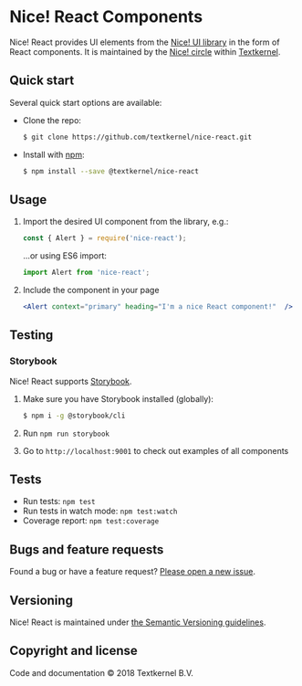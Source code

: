 # Nice! React Components

Nice! React provides UI elements from the [Nice! UI library](https://nice.textkernel.nl) in the form of React components. It is maintained by the [Nice! circle](mailto:nice@textkernel.nl) within [Textkernel](http://textkernel.com).

## Quick start
Several quick start options are available:

* Clone the repo:
    ```bash
    $ git clone https://github.com/textkernel/nice-react.git
    ```

* Install with [npm](https://www.npmjs.com/package/@textkernel/nice-react): 
    ```bash
    $ npm install --save @textkernel/nice-react
    ```

## Usage
1. Import the desired UI component from the library, e.g.:
    ```js
    const { Alert } = require('nice-react');
    ````
    ...or using ES6 import:


    ```js
    import Alert from 'nice-react';
    ```

2. Include the component in your page
    ```jsx
    <Alert context="primary" heading="I'm a nice React component!"  />
    ```

## Testing

### Storybook
Nice! React supports [Storybook](https://storybook.js.org/).

1. Make sure you have Storybook installed (globally):
    ```bash
    $ npm i -g @storybook/cli
    ```

2. Run `npm run storybook`

3. Go to `http://localhost:9001` to check out examples of all components

## Tests
* Run tests: `npm test`
* Run tests in watch mode: `npm test:watch`
* Coverage report: `npm test:coverage`

## Bugs and feature requests
Found a bug or have a feature request? [Please open a new issue](https://github.com/textkernel/nice-react/issues/new).

## Versioning
Nice! React is maintained under [the Semantic Versioning guidelines](https://semver.org/).

## Copyright and license
Code and documentation :copyright: 2018 Textkernel B.V.